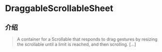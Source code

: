 # DraggableScrollableSheet

## 介绍

> A container for a Scrollable that responds to drag gestures by resizing the scrollable until a limit is reached, and then scrolling. [...]
